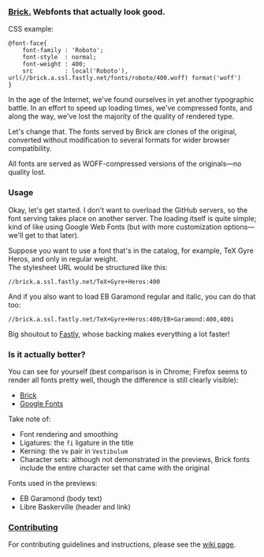 ### [Brick.](http://brick.im) Webfonts that actually look good.

CSS example:
````
@font-face{
    font-family : 'Roboto';
    font-style  : normal;
    font-weight : 400;
    src         : local('Roboto'), url(//brick.a.ssl.fastly.net/fonts/roboto/400.woff) format('woff')
}
````
In the age of the Internet, we've found ourselves in yet another typographic battle. In an effort to speed up loading times, we've compressed fonts, and along the way, we've lost the majority of the quality of rendered type.

Let's change that. The fonts served by Brick are clones of the original, converted without modification to several formats for wider browser compatibility.

All fonts are served as WOFF-compressed versions of the originals&mdash;no quality lost.

### Usage

Okay, let's get started. I don't want to overload the GitHub servers, so the font serving takes place on another server. The loading itself is quite simple; kind of like using Google Web Fonts (but with more customization options—we'll get to that later).

Suppose you want to use a font that's in the catalog, for example, TeX Gyre Heros, and only in regular weight.  
The stylesheet URL would be structured like this:  
````
//brick.a.ssl.fastly.net/TeX+Gyre+Heros:400
````
And if you also want to load EB Garamond regular and italic, you can do that too:
````
//brick.a.ssl.fastly.net/TeX+Gyre+Heros:400/EB+Garamond:400,400i
````

Big shoutout to [Fastly](http://www.fastly.com), whose backing makes everything a lot faster!

### Is it actually better?

You can see for yourself (best comparison is in Chrome; Firefox seems to render all fonts pretty well, though the difference is still clearly visible):

- [Brick](http://brick.im/preview/brick.html)
- [Google Fonts](http://brick.im/preview/google.html)

Take note of:

- Font rendering and smoothing
- Ligatures: the `fi` ligature in the title
- Kerning: the `Ve` pair in `Vestibulum`
- Character sets: although not demonstrated in the previews, Brick fonts include the entire character set that came with the original

Fonts used in the previews:
- EB Garamond (body text)
- Libre Baskerville (header and link)

### [Contributing](https://github.com/alfredxing/brick/wiki/Contributing)

For contributing guidelines and instructions, please see the [wiki page](https://github.com/alfredxing/brick/wiki/Contributing).
